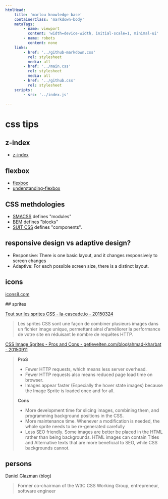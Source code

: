 ```yaml
---
htmlHead:
    title: 'marlou knowledge base' 
    containerClass: 'markdown-body'
    metaTags:
        - name: viewport
          content: 'width=device-width, initial-scale=1, minimal-ui'
        - name: robots
          content: none
    links:
        - href: '../github-markdown.css'
          rel: stylesheet
          media: all
        - href: '../main.css'
          rel: stylesheet
          media: all
        - href: '../github.css'
          rel: stylesheet
    scripts:
        - src: '../index.js'

---
```


# css tips

## z-index

- [z-index](http://www.alsacreations.com/astuce/lire/84-comment-fonctionne-la-proprit-css-z-index.html)

## flexbox

- [flexbox](http://www.flexboxpatterns.com/home)
- [understanding-flexbox](https://medium.freecodecamp.com/understanding-flexbox-everything-you-need-to-know-b4013d4dc9af)

## CSS methdologies 

- [SMACSS](https://smacss.com/) defines "modules"
- [BEM](https://en.bem.info/) defines "blocks"
- [SUIT CSS](https://github.com/suitcss/suit/blob/master/doc/naming-conventions.md) defines "components".

## responsive design vs adaptive design?

- Responsive: There is one basic layout, and it changes responsively to
  screen changes
- Adaptive: For each possible screen size, there is a distinct layout.

## icons

[icons8.com](https://icons8.com/)

## sprites

[Tout sur les sprites CSS - la-cascade.io - 20150324](https://la-cascade.io/tout-sur-les-sprites-css/)

> Les sprites CSS sont une façon de combiner plusieurs images dans un fichier image unique, permettant ainsi d’améliorer la performance de votre site en réduisant le nombre de requêtes HTTP.

[CSS Image Sprites - Pros and Cons - getlevelten.com/blog/ahmad-kharbat - 20150911](https://getlevelten.com/blog/ahmad-kharbat/css-image-sprites-pros-and-cons)

> **ProS**
> 
> - Fewer HTTP requests, which means less server overhead.
> - Fewer HTTP requests also means reduced page load time on browser.
> - Images appear faster (Especially the hover state images) because the Image Sprite is loaded once and for all.
> 
> **Cons**
> 
> - More development time for slicing images, combining them, and programming background positions in the CSS.
> - More maintenance time. Whenever a modification is needed, the whole sprite needs to be re-generated carefully
> - Less SEO friendly. Some images are better be placed in the HTML rather than being backgrounds. HTML images can contain Titles and Alternative texts that are more beneficial to SEO, while CSS backgrounds cannot.

## persons

[Daniel Glazman](https://fr.wikipedia.org/wiki/Daniel_Glazman) ([blog](http://glazman.org/weblog/))

> Former co-chairman of the W3C CSS Working Group, entrepreneur, software engineer
